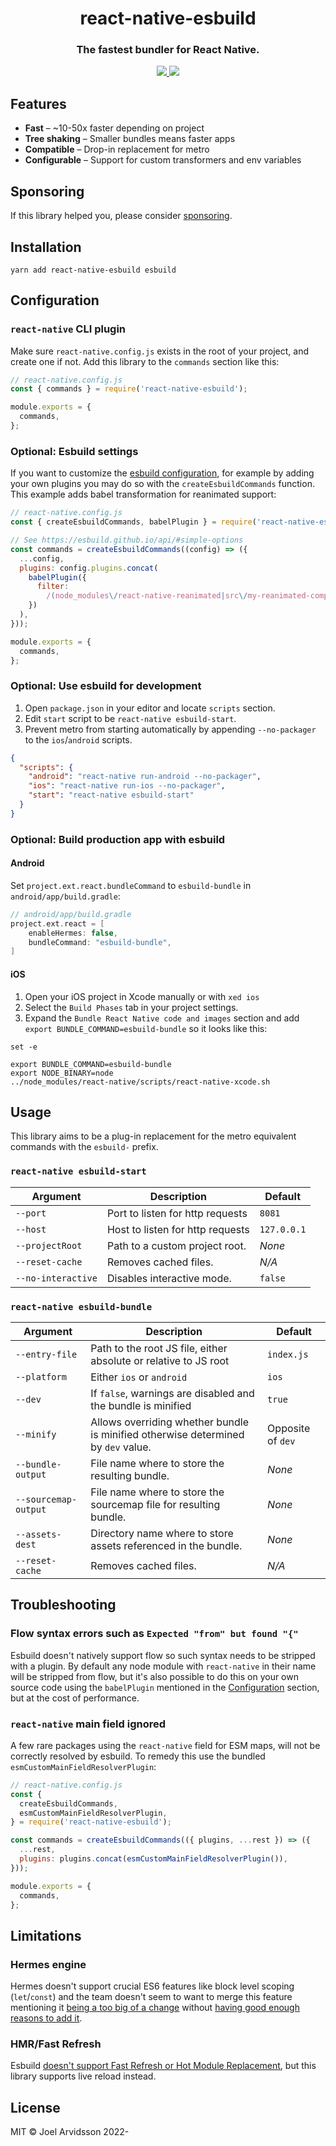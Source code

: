 <h1 align="center">react-native-esbuild</h1>
<h3 align="center">The fastest bundler for React Native.</h3>

<div align="center">
  <a href="https://github.com/oblador?tab=followers">
    <img src="https://img.shields.io/github/followers/oblador?label=Follow%20%40oblador&style=social" />
  </a>

  <a href="https://twitter.com/trastknast">
    <img src="https://img.shields.io/twitter/follow/trastknast?label=Follow%20%40trastknast&style=social" />
  </a>
</div>

## Features

- **Fast** – ~10-50x faster depending on project
- **Tree shaking** – Smaller bundles means faster apps
- **Compatible** – Drop-in replacement for metro
- **Configurable** – Support for custom transformers and env variables

## Sponsoring

If this library helped you, please consider [sponsoring](https://github.com/sponsors/oblador).

## Installation

```shell
yarn add react-native-esbuild esbuild
```

## Configuration

### `react-native` CLI plugin

Make sure `react-native.config.js` exists in the root of your project, and create one if not. Add this library to the `commands` section like this:

```js
// react-native.config.js
const { commands } = require('react-native-esbuild');

module.exports = {
  commands,
};
```

### Optional: Esbuild settings

If you want to customize the [esbuild configuration](https://esbuild.github.io/api/#simple-options), for example by adding your own plugins you may do so with the `createEsbuildCommands` function. This example adds babel transformation for reanimated support:

```js
// react-native.config.js
const { createEsbuildCommands, babelPlugin } = require('react-native-esbuild');

// See https://esbuild.github.io/api/#simple-options
const commands = createEsbuildCommands((config) => ({
  ...config,
  plugins: config.plugins.concat(
    babelPlugin({
      filter:
        /(node_modules\/react-native-reanimated|src\/my-reanimated-components)\/.+\.[tj]sx?$/,
    })
  ),
}));

module.exports = {
  commands,
};
```

### Optional: Use esbuild for development

1. Open `package.json` in your editor and locate `scripts` section.
2. Edit `start` script to be `react-native esbuild-start`.
3. Prevent metro from starting automatically by appending `--no-packager` to the `ios`/`android` scripts.

```json
{
  "scripts": {
    "android": "react-native run-android --no-packager",
    "ios": "react-native run-ios --no-packager",
    "start": "react-native esbuild-start"
  }
}
```

### Optional: Build production app with esbuild

#### Android

Set `project.ext.react.bundleCommand` to `esbuild-bundle` in `android/app/build.gradle`:

```gradle
// android/app/build.gradle
project.ext.react = [
    enableHermes: false,
    bundleCommand: "esbuild-bundle",
]
```

#### iOS

1. Open your iOS project in Xcode manually or with `xed ios`
2. Select the `Build Phases` tab in your project settings.
3. Expand the `Bundle React Native code and images` section and add `export BUNDLE_COMMAND=esbuild-bundle` so it looks like this:

```shell
set -e

export BUNDLE_COMMAND=esbuild-bundle
export NODE_BINARY=node
../node_modules/react-native/scripts/react-native-xcode.sh
```

## Usage

This library aims to be a plug-in replacement for the metro equivalent commands with the `esbuild-` prefix.

### `react-native esbuild-start`

| **Argument**       | **Description**                  | **Default** |
| ------------------ | -------------------------------- | ----------- |
| `--port`           | Port to listen for http requests | `8081`      |
| `--host`           | Host to listen for http requests | `127.0.0.1` |
| `--projectRoot`    | Path to a custom project root.   | _None_      |
| `--reset-cache`    | Removes cached files.            | _N/A_       |
| `--no-interactive` | Disables interactive mode.       | `false`     |

### `react-native esbuild-bundle`

| **Argument**         | **Description**                                                                   | **Default**       |
| -------------------- | --------------------------------------------------------------------------------- | ----------------- |
| `--entry-file`       | Path to the root JS file, either absolute or relative to JS root                  | `index.js`        |
| `--platform`         | Either `ios` or `android`                                                         | `ios`             |
| `--dev`              | If `false`, warnings are disabled and the bundle is minified                      | `true`            |
| `--minify`           | Allows overriding whether bundle is minified otherwise determined by `dev` value. | Opposite of `dev` |
| `--bundle-output`    | File name where to store the resulting bundle.                                    | _None_            |
| `--sourcemap-output` | File name where to store the sourcemap file for resulting bundle.                 | _None_            |
| `--assets-dest`      | Directory name where to store assets referenced in the bundle.                    | _None_            |
| `--reset-cache`      | Removes cached files.                                                             | _N/A_             |

## Troubleshooting

### Flow syntax errors such as `Expected "from" but found "{"`

Esbuild doesn't natively support flow so such syntax needs to be stripped with a plugin. By default any node module with `react-native` in their name will be stripped from flow, but it's also possible to do this on your own source code using the `babelPlugin` mentioned in the [Configuration](#configuration) section, but at the cost of performance.

### `react-native` main field ignored

A few rare packages using the `react-native` field for ESM maps, will not be correctly resolved by esbuild. To remedy this use the bundled `esmCustomMainFieldResolverPlugin`:

```js
// react-native.config.js
const {
  createEsbuildCommands,
  esmCustomMainFieldResolverPlugin,
} = require('react-native-esbuild');

const commands = createEsbuildCommands(({ plugins, ...rest }) => ({
  ...rest,
  plugins: plugins.concat(esmCustomMainFieldResolverPlugin()),
}));

module.exports = {
  commands,
};
```

## Limitations

### Hermes engine

Hermes doesn't support crucial ES6 features like block level scoping (`let`/`const`) and the team doesn't seem to want to merge this feature mentioning it [being a too big of a change](https://github.com/facebook/hermes/issues/575#issuecomment-902169154) without [having good enough reasons to add it](https://github.com/facebook/hermes/issues/715#issuecomment-1083236894).

### HMR/Fast Refresh

Esbuild [doesn't support Fast Refresh or Hot Module Replacement](https://github.com/evanw/esbuild/issues/151#issuecomment-634441809), but this library supports live reload instead.

## License

MIT © Joel Arvidsson 2022-
